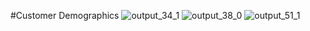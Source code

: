 #Customer Demographics
![output_34_1](https://user-images.githubusercontent.com/94020684/203174886-d9480152-1893-4158-999d-d417b23f0296.png)
![output_38_0](https://user-images.githubusercontent.com/94020684/203174888-f3142ba7-df89-4190-b323-0183fa952270.png)
![output_51_1](https://user-images.githubusercontent.com/94020684/203174889-736859aa-f0ac-4713-abee-126ef5d4f57e.png)
